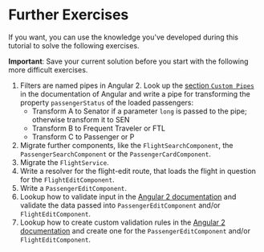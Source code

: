 # Further Exercises

If you want, you can use the knowledge you've developed during this tutorial to solve the following exercises.

**Important**: Save your current solution before you start with the following more difficult exercises.

1. Filters are named pipes in Angular 2. Look up the [section ``Custom Pipes``](https://angular.io/docs/ts/latest/guide/pipes.html#!#custom-pipes) in the documentation of Angular and write a pipe for transforming the property ``passengerStatus`` of the loaded passengers:
	- Transform A to Senator if a parameter ``long`` is passed to the pipe; otherwise transform it to SEN
	- Transform B to Frequent Traveler or FTL
	- Transform C to Passenger or P
2. Migrate further components, like the ``FlightSearchComponent``, the ``PassengerSearchComponent`` or the ``PassengerCardComponent``.
3. Migrate the ``FlightService``.
4. Write a resolver for the flight-edit route, that loads the flight in question for the ``FlightEditComponent``.
5. Write a ``PassengerEditComponent``.
6. Lookup how to validate input in the [Angular 2 documentation](http://www.angular.io) and validate the data passed into ``PassengerEditComponent`` and/or ``FlightEditComponent``.
7. Lookup how to create custom validation rules in the [Angular 2 documentation](http://www.angular.io) and create one for the ``PassengerEditComponent`` and/or ``FlightEditComponent``.




